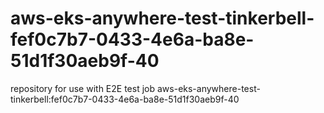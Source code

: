 # aws-eks-anywhere-test-tinkerbell-fef0c7b7-0433-4e6a-ba8e-51d1f30aeb9f-40
repository for use with E2E test job aws-eks-anywhere-test-tinkerbell:fef0c7b7-0433-4e6a-ba8e-51d1f30aeb9f-40
